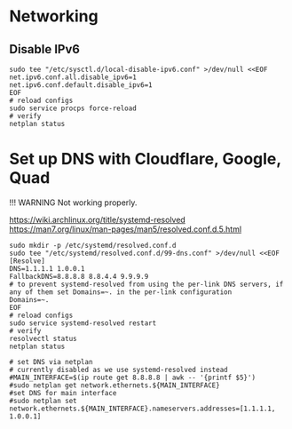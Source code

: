 # Networking

## Disable IPv6

```shell
sudo tee "/etc/sysctl.d/local-disable-ipv6.conf" >/dev/null <<EOF
net.ipv6.conf.all.disable_ipv6=1
net.ipv6.conf.default.disable_ipv6=1
EOF
# reload configs
sudo service procps force-reload
# verify
netplan status
```

# Set up DNS with Cloudflare, Google, Quad

!!! WARNING
    Not working properly.

<https://wiki.archlinux.org/title/systemd-resolved>
<https://man7.org/linux/man-pages/man5/resolved.conf.d.5.html>

```shell
sudo mkdir -p /etc/systemd/resolved.conf.d
sudo tee "/etc/systemd/resolved.conf.d/99-dns.conf" >/dev/null <<EOF
[Resolve]
DNS=1.1.1.1 1.0.0.1
FallbackDNS=8.8.8.8 8.8.4.4 9.9.9.9
# to prevent systemd-resolved from using the per-link DNS servers, if any of them set Domains=~. in the per-link configuration
Domains=~.
EOF
# reload configs
sudo service systemd-resolved restart
# verify
resolvectl status
netplan status

# set DNS via netplan
# currently disabled as we use systemd-resolved instead
#MAIN_INTERFACE=$(ip route get 8.8.8.8 | awk -- '{printf $5}')
#sudo netplan get network.ethernets.${MAIN_INTERFACE}
#set DNS for main interface
#sudo netplan set network.ethernets.${MAIN_INTERFACE}.nameservers.addresses=[1.1.1.1, 1.0.0.1]
```